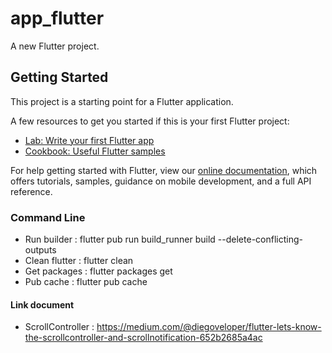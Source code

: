 # app_flutter

A new Flutter project.

## Getting Started

This project is a starting point for a Flutter application.

A few resources to get you started if this is your first Flutter project:

- [Lab: Write your first Flutter app](https://flutter.dev/docs/get-started/codelab)
- [Cookbook: Useful Flutter samples](https://flutter.dev/docs/cookbook)

For help getting started with Flutter, view our
[online documentation](https://flutter.dev/docs), which offers tutorials,
samples, guidance on mobile development, and a full API reference.

 ### Command Line
 - Run builder : flutter pub run build_runner build --delete-conflicting-outputs
 - Clean flutter : flutter clean
 - Get packages : flutter packages get
 - Pub cache : flutter pub cache

 #### Link document
 - ScrollController : https://medium.com/@diegoveloper/flutter-lets-know-the-scrollcontroller-and-scrollnotification-652b2685a4ac
